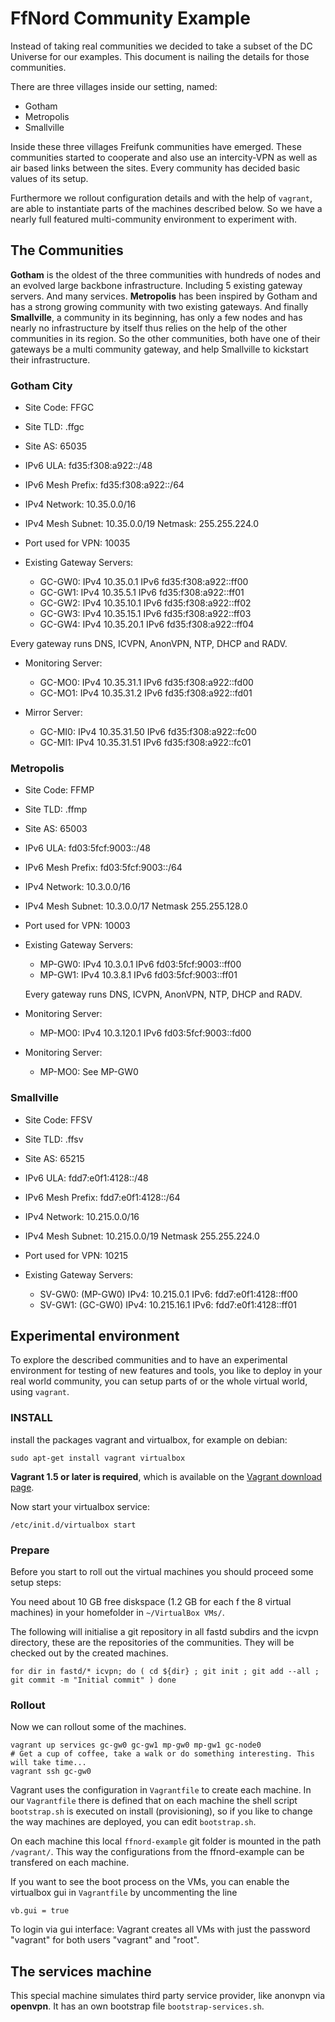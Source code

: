 # FfNord Community Example

Instead of taking real communities we decided to take a subset of the DC Universe
for our examples. This document is nailing the details for those communities.

There are three villages inside our setting, named:

 * Gotham
 * Metropolis
 * Smallville

Inside these three villages Freifunk communities have emerged. These communities
started to cooperate and also use an intercity-VPN as well as air based links
between the sites. Every community has decided basic values of its setup.

Furthermore we rollout configuration details and with the help of `vagrant`,
are able to instantiate parts of the machines described below. So we
have a nearly full featured multi-community environment to experiment with.

## The Communities 

**Gotham** is the oldest of the three communities with hundreds of nodes and
an evolved large backbone infrastructure. Including 5 existing gateway servers.
And many services. **Metropolis** has been inspired by Gotham and has a strong
growing community with two existing gateways. And finally **Smallville**, a community in its beginning, has
only a few nodes and has nearly no infrastructure by itself thus relies on the help of the other communities
in its region. So the other communities, both have one of their gateways
be a multi community gateway, and help Smallville to kickstart their infrastructure.

### Gotham City

 * Site Code: FFGC
 * Site TLD:  .ffgc
 * Site AS:   65035

 * IPv6 ULA:         fd35:f308:a922::/48
 * IPv6 Mesh Prefix: fd35:f308:a922::/64

 * IPv4 Network:     10.35.0.0/16
 * IPv4 Mesh Subnet: 10.35.0.0/19 Netmask: 255.255.224.0

 * Port used for VPN: 10035

 * Existing Gateway Servers:
   * GC-GW0: IPv4 10.35.0.1    IPv6 fd35:f308:a922::ff00
   * GC-GW1: IPv4 10.35.5.1    IPv6 fd35:f308:a922::ff01
   * GC-GW2: IPv4 10.35.10.1   IPv6 fd35:f308:a922::ff02
   * GC-GW3: IPv4 10.35.15.1   IPv6 fd35:f308:a922::ff03
   * GC-GW4: IPv4 10.35.20.1   IPv6 fd35:f308:a922::ff04

 Every gateway runs DNS, ICVPN, AnonVPN, NTP, DHCP and RADV.

 * Monitoring Server:
   * GC-MO0: IPv4 10.35.31.1   IPv6 fd35:f308:a922::fd00
   * GC-MO1: IPv4 10.35.31.2   IPv6 fd35:f308:a922::fd01

 * Mirror Server:
   * GC-MI0: IPv4 10.35.31.50   IPv6 fd35:f308:a922::fc00
   * GC-MI1: IPv4 10.35.31.51   IPv6 fd35:f308:a922::fc01


### Metropolis

 * Site Code: FFMP
 * Site TLD:  .ffmp
 * Site AS:   65003

 * IPv6 ULA:         fd03:5fcf:9003::/48
 * IPv6 Mesh Prefix: fd03:5fcf:9003::/64
  
 * IPv4 Network:     10.3.0.0/16 
 * IPv4 Mesh Subnet: 10.3.0.0/17 Netmask 255.255.128.0

 * Port used for VPN: 10003

 * Existing Gateway Servers:
   * MP-GW0: IPv4 10.3.0.1    IPv6 fd03:5fcf:9003::ff00
   * MP-GW1: IPv4 10.3.8.1    IPv6 fd03:5fcf:9003::ff01

   Every gateway runs DNS, ICVPN, AnonVPN, NTP, DHCP and RADV.

 * Monitoring Server:
   * MP-MO0: IPv4 10.3.120.1   IPv6  fd03:5fcf:9003::fd00

 * Monitoring Server:
   * MP-MO0: See MP-GW0


### Smallville

 * Site Code: FFSV
 * Site TLD:  .ffsv
 * Site AS:   65215

 * IPv6 ULA:         fdd7:e0f1:4128::/48 
 * IPv6 Mesh Prefix: fdd7:e0f1:4128::/64

 * IPv4 Network:     10.215.0.0/16
 * IPv4 Mesh Subnet: 10.215.0.0/19 Netmask 255.255.224.0
 
 * Port used for VPN: 10215

 * Existing Gateway Servers:
   * SV-GW0: (MP-GW0) IPv4: 10.215.0.1  IPv6: fdd7:e0f1:4128::ff00
   * SV-GW1: (GC-GW0) IPv4: 10.215.16.1  IPv6: fdd7:e0f1:4128::ff01


## Experimental environment

To explore the described communities and to have an experimental environment for
testing of new features and tools, you like to deploy in your real world community,
you can setup parts of or the whole virtual world, using `vagrant`.

### INSTALL

install the packages vagrant and virtualbox, for example on debian:

    sudo apt-get install vagrant virtualbox
    
**Vagrant 1.5 or later is required**, which is available on the [Vagrant download page](http://www.vagrantup.com/downloads.html).

Now start your virtualbox service:

    /etc/init.d/virtualbox start

### Prepare

Before you start to roll out the virtual machines you should proceed some setup steps:

You need about 10 GB free diskspace (1.2 GB for each f the 8 virtual machines) in your homefolder in `~/VirtualBox VMs/`.

The following will initialise a git repository in all fastd subdirs and the icvpn directory,
these are the repositories of the communities. They will be checked out by the created
machines.

    for dir in fastd/* icvpn; do ( cd ${dir} ; git init ; git add --all ; git commit -m "Initial commit" ) done

### Rollout

Now we can rollout some of the machines.

    vagrant up services gc-gw0 gc-gw1 mp-gw0 mp-gw1 gc-node0
    # Get a cup of coffee, take a walk or do something interesting. This will take time...
    vagrant ssh gc-gw0
    
Vagrant uses the configuration in `Vagrantfile` to create each machine. In our `Vagrantfile` there is defined that on each machine the shell script `bootstrap.sh` is executed on install (provisioning), so if you like to change the way machines are deployed, you can edit `bootstrap.sh`.

On each machine this local `ffnord-example` git folder is mounted in the path `/vagrant/`. This way the configurations from the ffnord-example can be transfered on each machine.

If you want to see the boot process on the VMs, you can enable the virtualbox gui in `Vagrantfile` by uncommenting the line

    vb.gui = true

To login via gui interface: Vagrant creates all VMs with just the password "vagrant" for both users "vagrant" and "root". 


## The services machine

This special machine simulates third party service provider, like anonvpn via **openvpn**.
It has an own bootstrap file `bootstrap-services.sh`.
